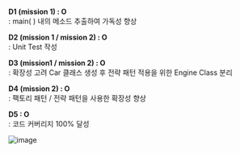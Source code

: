 **D1 (mission 1) : O**  
: main( ) 내의 메소드 추출하여 가독성 향상  
  
**D2 (mission 1 / mission 2) : O**  
: Unit Test 작성  

**D3 (mission1 / mission 2) : O**  
: 확장성 고려 Car 클래스 생성 후 전략 패턴 적용을 위한 Engine Class 분리  
  
**D4 (mission 2) : O**  
: 팩토리 패턴 / 전략 패턴을 사용한 확장성 향상  

**D5 : O**  
: 코드 커버리지 100% 달성  

![image](https://github.com/user-attachments/assets/d9db853e-63a4-47d0-91ed-275a2c78b66e)
